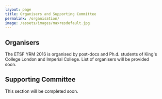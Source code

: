 ```yaml
---
layout: page
title: Organisers and Supporting Committee
permalink: /organisation/
image: /assets/images/maxresdefault.jpg
---
```


## Organisers
The ETSF YRM 2016 is organised by post-docs and Ph.d. students of King's College London and Imperial College. List of organisers will be provided soon.

## Supporting Committee
This section will be completed soon.
